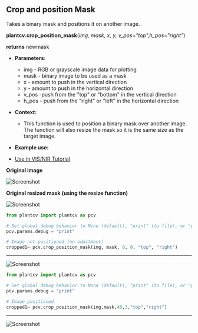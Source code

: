 ## Crop and position Mask

Takes a binary mask and positions it on another image. 

**plantcv.crop_position_mask**(*img, mask, x, y, v_pos="top",h_pos="right"*)

**returns** newmask

- **Parameters:**
    - img - RGB or grayscale image data for plotting
    - mask - binary image to be used as a mask
    - x - amount to push in the vertical direction
    - y - amount to push in the horizontal direction
    - v_pos -push from the "top" or "bottom" in the vertical direction
    - h_pos - push from the "right" or "left" in the horizontal direction
   
- **Context:**
    - This function is used to position a binary mask over another image.
      The function will also resize the mask so it is the same size as the target image.
   
- **Example use:**
 - [Use in VIS/NIR Tutorial](vis_nir_tutorial.md)

**Original image**

![Screenshot](img/documentation_images/crop_position_mask/original_image.jpg)

**Original resized mask (using the resize function)**

![Screenshot](img/documentation_images/crop_position_mask/23_resize1.jpg)


```python
from plantcv import plantcv as pcv

# Set global debug behavior to None (default), "print" (to file), or "plot" (Jupyter Notebooks or X11)
pcv.params.debug = "print"

# Image not positioned (no adustment)
cropped1= pcv.crop_position_mask(img, mask, 0, 0, "top", "right")

```

****

![Screenshot](img/documentation_images/crop_position_mask/18_mask_overlay.jpg)


```python
from plantcv import plantcv as pcv

# Set global debug behavior to None (default), "print" (to file), or "plot" (Jupyter Notebooks or X11)
pcv.params.debug = "print"

# Image positioned
cropped1= pcv.crop_position_mask(img,mask,40,3,"top","right")

```

****

![Screenshot](img/documentation_images/crop_position_mask/19_mask_overlay.jpg)
